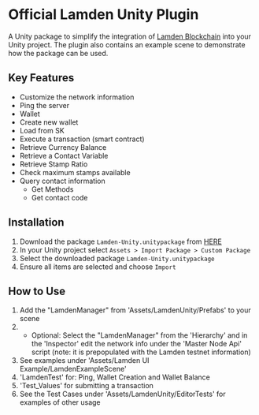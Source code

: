 # Official Lamden Unity Plugin
A Unity package to simplify the integration of [Lamden Blockchain](https://lamden.io/) into your Unity project. The plugin also contains an example scene to demonstrate how the package can be used.

## Key Features
* Customize the network information
* Ping the server
* Wallet
* Create new wallet
* Load from SK
* Execute a transaction (smart contract)
* Retrieve Currency Balance
* Retrieve a Contact Variable
* Retrieve Stamp Ratio
* Check maximum stamps available
* Query contact information
  * Get Methods
  * Get contact code

## Installation

1. Download the package `Lamden-Unity.unitypackage` from [HERE](https://github.com/Lamden/lamden-Csharp/releases)
1.  In your Unity project select `Assets > Import Package > Custom Package`
1. Select the downloaded package `Lamden-Unity.unitypackage`
1. Ensure all items are selected and choose `Import`

## How to Use

1. Add the "LamdenManager" from 'Assets/LamdenUnity/Prefabs' to your scene
1. * Optional: Select the "LamdenManager" from the 'Hierarchy' and in the 'Inspector' edit the network info under the 'Master Node Api' script (note: it is prepopulated with the Lamden testnet information)
1. See examples under 'Assets/Lamden UI Example/LamdenExampleScene'
  1. 'LamdenTest' for: Ping, Wallet Creation and Wallet Balance
  1. 'Test_Values' for submitting a transaction
1. See the Test Cases under 'Assets/LamdenUnity/EditorTests' for examples of other usage

